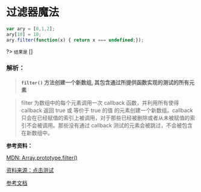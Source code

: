 # 过滤器魔法

```js
var ary = [0,1,2];
ary[10] = 10;
ary.filter(function(x) { return x === undefined;});
```

?> `结果是` []

### 解析：

> **`filter()` 方法创建一个新数组, 其包含通过所提供函数实现的测试的所有元素**

> filter 为数组中的每个元素调用一次 callback 函数，并利用所有使得 callback 返回 true 或 等价于 true 的值 的元素创建一个新数组。callback 只会在已经赋值的索引上被调用，对于那些已经被删除或者从未被赋值的索引不会被调用。那些没有通过 callback 测试的元素会被跳过，不会被包含在新数组中。

**参考资料：**

[MDN: Array.prototype.filter()](https://developer.mozilla.org/zh-CN/docs/Web/JavaScript/Reference/Global_Objects/Array/filter)

[资料来源：点击测试](http://javascript-puzzlers.herokuapp.com/)

[参考文档](http://f2ex.cn/do-you-really-know-javascript/)